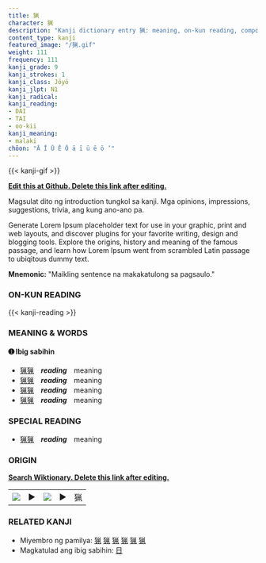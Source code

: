 ```yaml
---
title: 猟
character: 猟
description: "Kanji dictionary entry 猟: meaning, on-kun reading, compounds, origin, related kanji"
content_type: kanji
featured_image: "/猟.gif"
weight: 111
frequency: 111
kanji_grade: 9
kanji_strokes: 1
kanji_class: Jōyō
kanji_jlpt: N1
kanji_radical: 
kanji_reading: 
- DAI
- TAI
- oo-kii
kanji_meaning:
- malaki
chōon: "Ā Ī Ū Ē Ō ā ī ū ē ō ’"
---
```

[//]: # (Don't edit the line below. Kanji animated GIF code is automatically generated.)
{{< kanji-gif >}}

[//]: # (Edit below this line.)

**[Edit this at Github. Delete this link after editing.](https://github.com/tim0g/tim/tree/main/content/kanji/猟/index.md)**

Magsulat dito ng introduction tungkol sa kanji. Mga opinions, impressions, suggestions, trivia, ang kung ano-ano pa.

Generate Lorem Ipsum placeholder text for use in your graphic, print and web layouts, and discover plugins for your favorite writing, design and blogging tools. Explore the origins, history and meaning of the famous passage, and learn how Lorem Ipsum went from scrambled Latin passage to ubiqitous dummy text.
 
**Mnemonic:** "Maikling sentence na makakatulong sa pagsaulo."

### ON-KUN READING

[//]: # (Don't edit the line below. ON-KUN READING code is automatically generated.)
{{< kanji-reading >}}

### MEANING & WORDS

#### ➊ **Ibig sabihin**
  - [猟](../猟)[猟](../猟)　***reading***　meaning
  - [猟](../猟)[猟](../猟)　***reading***　meaning
  - [猟](../猟)[猟](../猟)　***reading***　meaning
  - [猟](../猟)[猟](../猟)　***reading***　meaning

### SPECIAL READING
  - [猟](../猟)[猟](../猟)　***reading***　meaning

### ORIGIN

**[Search Wiktionary. Delete this link after editing.](https://wiktionary.org/wiki/猟)**
<table class="kanji-table"><tr><td>
<img src="60px-猟-bronze.svg.png">
</td><td>▶</td><td>
<img src="60px-猟-oracle.svg.png">
</td><td>▶</td>
<td class="kanji-origin">猟</td>
</tr></table>

### RELATED KANJI
- Miyembro ng pamilya: [猟](../猟) [猟](../猟) [猟](../猟) [猟](../猟) [猟](../猟) [猟](../猟)
- Magkatulad ang ibig sabihin: [日](../日)
